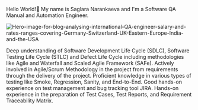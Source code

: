 Hello World!👋
My name is Saglara Narankaeva and  I'm a Software QA Manual and Automation Engineer.

![Hero-image-for-blog-analysing-international-QA-engineer-salary-and-rates-ranges-covering-Germany-Switzerland-UK-Eastern-Europe-India-and-the-USA](https://user-images.githubusercontent.com/126361556/222324939-05abea5f-b884-4db7-9921-4e19af944a4d.jpg)


Deep understanding of Software Development Life Cycle (SDLC), Software Testing Life Cycle (STLC) and Defect Life Cycle including methodologies like Agile and Waterfall and Scaled Agile Framework (SAFe).
Actively involved in Agile/Scrum Methodology in the project from requirements through the delivery of the project.
Proficient knowledge in various types of testing like Smoke, Regression, Sanity, and End-to-End.
Good hands-on experience on test management and bug tracking tool JIRA.
Hands-on experience in the preparation of Test Cases, Test Reports, and Requirement Traceability Matrix.
